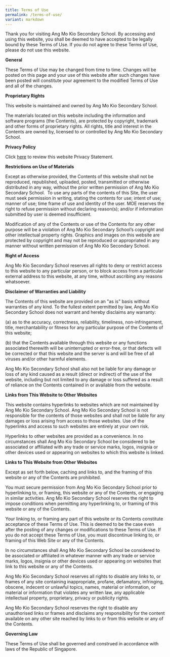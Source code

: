 ```yaml
---
title: Terms of Use
permalink: /terms-of-use/
variant: markdown
---
```

      
Thank you for visiting Ang Mo Kio Secondary School. By accessing and using this website, you shall be deemed to have accepted to be legally bound by these Terms of Use. If you do not agree to these Terms of Use, please do not use this website.

**General**

These Terms of Use may be changed from time to time. Changes will be posted on this page and your use of this website after such changes have been posted will constitute your agreement to the modified Terms of Use and all of the changes.

**Proprietary Rights**

This website is maintained and owned by Ang Mo Kio Secondary School.

The materials located on this website including the information and software programs (the Contents), are protected by copyright, trademark and other forms of proprietary rights. All rights, title and interest in the Contents are owned by, licensed to or controlled by Ang Mo Kio Secondary School.

**Privacy Policy**

Click [here](https://www.angmokiosec.moe.edu.sg/privacy/) to review this website Privacy Statement.

**Restrictions on Use of Materials**

Except as otherwise provided, the Contents of this website shall not be reproduced, republished, uploaded, posted, transmitted or otherwise distributed in any way, without the prior written permission of Ang Mo Kio Secondary School.  To use any parts of the contents of this Site, the user must seek permission in writing, stating the contents for use; intent of use; manner of use; time frame of use and identity of the user. MOE reserves the right to refuse permission without declaring reason(s); and/or if information submitted by user is deemed insufficient.

Modification of any of the Contents or use of the Contents for any other purpose will be a violation of Ang Mo Kio Secondary School’s copyright and other intellectual property rights. Graphics and images on this website are protected by copyright and may not be reproduced or appropriated in any manner without written permission of Ang Mo Kio Secondary School.

**Right of Access**

Ang Mo Kio Secondary School reserves all rights to deny or restrict access to this website to any particular person, or to block access from a particular external address to this website, at any time, without ascribing any reasons whatsoever.

**Disclaimer of Warranties and Liability**

The Contents of this website are provided on an "as is" basis without warranties of any kind. To the fullest extent permitted by law, Ang Mo Kio Secondary School does not warrant and hereby disclaims any warranty:

(a) as to the accuracy, correctness, reliability, timeliness, non-infringement, title, merchantability or fitness for any particular purpose of the Contents of this website;

(b) that the Contents available through this website or any functions associated therewith will be uninterrupted or error-free, or that defects will be corrected or that this website and the server is and will be free of all viruses and/or other harmful elements.

Ang Mo Kio Secondary School shall also not be liable for any damage or loss of any kind caused as a result (direct or indirect) of the use of the website, including but not limited to any damage or loss suffered as a result of reliance on the Contents contained in or available from the website.

**Links from This Website to Other Websites**

This website contains hyperlinks to websites which are not maintained by Ang Mo Kio Secondary School. Ang Mo Kio Secondary School is not responsible for the contents of those websites and shall not be liable for any damages or loss arising from access to those websites. Use of the hyperlinks and access to such websites are entirely at your own risk.

Hyperlinks to other websites are provided as a convenience. In no circumstances shall Ang Mo Kio Secondary School be considered to be associated or affiliated with any trade or service marks, logos, insignia or other devices used or appearing on websites to which this website is linked.

**Links to This Website from Other Websites**

Except as set forth below, caching and links to, and the framing of this website or any of the Contents are prohibited.

You must secure permission from Ang Mo Kio Secondary School prior to hyperlinking to, or framing, this website or any of the Contents, or engaging in similar activities. Ang Mo Kio Secondary School reserves the right to impose conditions when permitting any hyperlinking to, or framing of this website or any of the Contents.

Your linking to, or framing any part of this website or its Contents constitute acceptance of these Terms of Use. This is deemed to be the case even after the posting of any changes or modifications to these Terms of Use. If you do not accept these Terms of Use, you must discontinue linking to, or framing of this Web Site or any of the Contents.

In no circumstances shall Ang Mo Kio Secondary School be considered to be associated or affiliated in whatever manner with any trade or service marks, logos, insignia or other devices used or appearing on websites that link to this website or any of the Contents.

Ang Mo Kio Secondary School reserves all rights to disable any links to, or frames of any site containing inappropriate, profane, defamatory, infringing, obscene, indecent or unlawful topics, names, material or information, or material or information that violates any written law, any applicable intellectual property, proprietary, privacy or publicity rights.

Ang Mo Kio Secondary School reserves the right to disable any unauthorised links or frames and disclaims any responsibility for the content available on any other site reached by links to or from this website or any of the Contents.

**Governing Law**

These Terms of Use shall be governed and construed in accordance with laws of the Republic of Singapore.